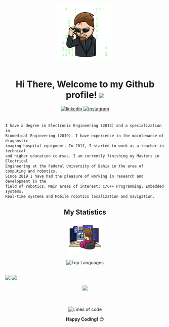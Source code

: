 <!-- ### Hi there 👋 -->



<div align="center">
<img width="35%" alt="Matrix Illustration" src="https://github.com/NestorDP/NestorDP/blob/main/git_dev/file_4739.gif" />
<br />
<br />
<h1> Hi There, Welcome to my Github profile! <img src="https://github.com/abdoachhoubi/abdoachhoubi/blob/main/gifs/Hi.gif" width="30"></h1>
  
<a href="https://www.linkedin.com/in/nestorpneto/" target="_blank">
<img src=https://img.shields.io/badge/linkedin-%2300acee.svg?color=405DE6&style=for-the-badge&logo=linkedin&logoColor=white alt=linkedin style="margin-bottom: 5px;" />
</a>
<a href="https://www.instagram.com/nestordpn/" target="_blank">
<img src=https://img.shields.io/badge/instagram-%ff5851db.svg?color=C13584&style=for-the-badge&logo=instagram&logoColor=white alt=instagram style="margin-bottom: 5px;" />
</a>

<br />
<br />
</div>

<!--START_SECTION:waka-->
```text
I have a degree in Electronic Engineering (2013) and a specialization in 
Biomedical Engineering (2019). I have experience in the maintenance of diagnostic
imaging hospital equipment. In 2011, I started to work as a teacher in technical 
and higher education courses. I am currently finishing my Masters in Electrical 
Engineering at the Federal University of Bahia in the area of computing and robotics. 
Since 2019 I have had the pleasure of working in research and development in the 
field of robotics. Main areas of interest: C/C++ Programming; Embedded systems; 
Real-time systems and Mobile robotics localization and navigation.

```
<!--END_SECTION:waka-->

<div align="center">
<h2>My Statistics</h2>

<img width="20%" alt="Developer Illustration" src="https://github.com/NestorDP/NestorDP/blob/main/git_dev/file_4750.gif" />
<br />
<br />
<img width="40%" src="http://github-profile-summary-cards.vercel.app/api/cards/repos-per-language?username=NestorDP&theme=vue" alt="Top Languages"/>
<!-- http://github-profile-summary-cards.vercel.app/api/cards/most-commit-language?username=NestorDP&theme=vue -->
<br />
<br />  
<p align="left">
  <img width="49.5%" src="https://github-readme-stats.vercel.app/api?username=NestorDP&show_icons=true&theme=gotham&hide_border=true" />
  <img width="49.5%" src="https://github-readme-streak-stats.herokuapp.com/?user=NestorDP&theme=gotham&hide_border=true" />
</p>
<img width="80%" src="https://activity-graph.herokuapp.com/graph?username=NestorDP&theme=gotham&hide_border=true&area=tru" />

<br />
<br />
<br />

![Lines of code](https://img.shields.io/badge/From%20Hello%20World%20I%27ve%20Written-3%20Million%20lines%20of%20code-blue)
  
**Happy Coding!** 😊
</div>

